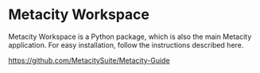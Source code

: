 # Metacity Workspace

Metacity Workspace is a Python package, which is also the main Metacity application. For easy installation, follow the instructions described here.

https://github.com/MetacitySuite/Metacity-Guide